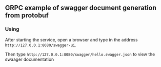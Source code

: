 ## GRPC example of swagger document generation from protobuf

### Using

After starting the service, open a browser and type in the address `http://127.0.0.1:8080/swagger-ui`.

Then type `http://127.0.0.1:8080/swagger/hello.swagger.json` to view the swaager documentation
